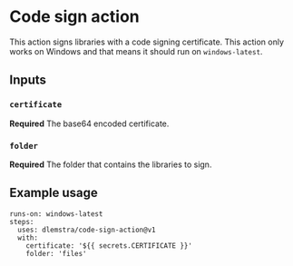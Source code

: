 # Code sign action

This action signs libraries with a code signing certificate. This action only works on Windows and that means it should run on `windows-latest`.

## Inputs

### `certificate`

**Required** The base64 encoded certificate.

### `folder`

**Required** The folder that contains the libraries to sign.

## Example usage

```
runs-on: windows-latest
steps:
  uses: dlemstra/code-sign-action@v1
  with:
    certificate: '${{ secrets.CERTIFICATE }}'
    folder: 'files'
```